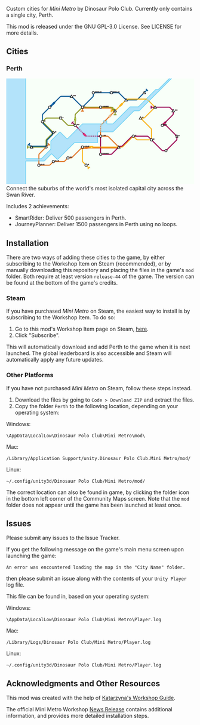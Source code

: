 Custom cities for *Mini Metro* by Dinosaur Polo Club. Currently only contains a single city, Perth.

This mod is released under the GNU GPL-3.0 License. See LICENSE for more details.

## Cities
### Perth
![Perth](images/day2.jpg)
Connect the suburbs of the world's most isolated capital city across the Swan River.

Includes 2 achievements:
- SmartRider: Deliver 500 passengers in Perth.
- JourneyPlanner: Deliver 1500 passengers in Perth using no loops.

## Installation
There are two ways of adding these cities to the game, by either subscribing to the Workshop Item on Steam (recommended), or by manually downloading this repository and placing the files in the game's `mod` folder. Both require at least version `release-44` of the game. The version can be found at the bottom of the game's credits.

### Steam
If you have purchased *Mini Metro* on Steam, the easiest way to install is by subscribing to the Workshop Item. To do so:
1. Go to this mod's Workshop Item page on Steam, [here](https://steamcommunity.com/sharedfiles/filedetails/?id=2553077629).
2. Click "Subscribe".

This will automatically download and add Perth to the game when it is next launched. The global leaderboard is also accessible and Steam will automatically apply any future updates.

### Other Platforms
If you have not purchased *Mini Metro* on Steam, follow these steps instead.
1. Download the files by going to `Code > Download ZIP` and extract the files.
2. Copy the folder `Perth` to the following location, depending on your operating system:

Windows:
```
\AppData\LocalLow\Dinosaur Polo Club\Mini Metro\mod\
```

Mac:
```
/Library/Application Support/unity.Dinosaur Polo Club.Mini Metro/mod/
```

Linux:
```
~/.config/unity3d/Dinosaur Polo Club/Mini Metro/mod/
```

The correct location can also be found in game, by clicking the folder icon in the bottom left corner of the Community Maps screen. Note that the `mod` folder does not appear until the game has been launched at least once.

## Issues
Please submit any issues to the Issue Tracker.

If you get the following message on the game's main menu screen upon launching the game:
```
An error was encountered loading the map in the "City Name" folder.
```
then please submit an issue along with the contents of your `Unity Player` log file.

This file can be found in, based on your operating system:

Windows:
```
\AppData\LocalLow\Dinosaur Polo Club\Mini Metro\Player.log
```

Mac:
```
/Library/Logs/Dinosaur Polo Club/Mini Metro/Player.log
```

Linux:
```
~/.config/unity3d/Dinosaur Polo Club/Mini Metro/Player.log
```

## Acknowledgments and Other Resources
This mod was created with the help of [Katarzyna's Workshop Guide](https://steamcommunity.com/sharedfiles/filedetails/?id=2295902845).

The official Mini Metro Workshop [News Release](https://dinopoloclub.com/2020/11/25/mini-metro-workshop/) contains additional information, and provides more detailed installation steps.

